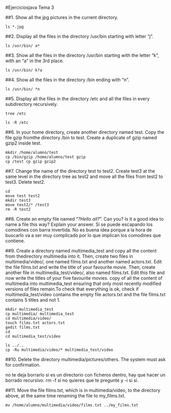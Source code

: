 #Ejerciciosjava Tema 3

##1. Show all the jpg pictures in the current directory.

``` console
ls *.jpg
```

##2. Display all the files in the directory /usr/bin starting with letter “j”.

```console
ls /usr/bin/ a*
```

##3. Show all the files in the directory /usr/bin starting with the letter “k”, with an “a”
in the 3rd place.

``` console
ls /usr/bin/ k?a
```

##4. Show all the files in the directory /bin ending with “n”.

```console
ls /usr/bin/ *n
```

##5. Display all the files in the directory /etc and all the files in every subdirectory
recursively.

```console
tree /etc
```
``` console
ls -R /etc
```

##6. In your home directory, create another directory named test. Copy the file gzip fromthe directory /bin to test. Create a duplicate of gzip named gzip2 inside test.

``` console
mkdir /home/alumno/test
cp /bin/gzip /home/alumno/test gzip
cp /test cp gzip gzip2
```

##7. Change the name of the directory test to test2. Create test3 at the same level in the directory tree as test2 and move all the files from test2 to test3. Delete test2.

``` console
cd
move test test2
mkdir test3
move test2/* /test3
rm -R test2
```

##8. Create an empty file named “*?Hello all?*”. Can you? Is it a good idea to name a file this way? Explain your answer.
Sí se puede escapando los comodines con barra invertida.
No es buena idea porque a la hora de buscarlo va a ser muy complicado por lo que implican los comodines que contiene.

##9. Create a directory named multimedia_test and copy all the content from thedirectory multimedia into it. Then, create two files in multimedia/video/, one named films.txt and another named actors.txt. Edit the file films.txt and write the title of your favourite movie. Then, create another file in multimedia_test/video/, also named films.txt. Edit this file and now write the titles of your five favourite movies. copy of all the content of multimedia into multimedia_test ensuring that only most recently modified versions of files remain.To check that everything is ok, check if multimedia_test/video contains the empty file actors.txt and the file films.txt contains 5 titles and not 1.

```console
mkdir multimedia_test
cp multimedia/ multimedia_test
cd multimedia/video/
touch films.txt actors.txt
gedit films.txt
cd
cd multimedia_test/video

ls ../..
cp -Ru multimedia/video/* multimedia_test/video

```


##10. Delete the directory multimedia/pictures/others. The system must ask for confirmation.

no te deja borrarlo si es un directorio con ficheros dentro, hay que hacer un borrado recursivo.
rm -f si no quieres que te pregunte y -i si sí.

##11. Move the file films.txt, which is in multimedia/video, to the directory above, at the same time renaming the file to my_films.txt.

``` console
mv /home/alumno/multimedia/video/films.txt ../my_films.txt
```

